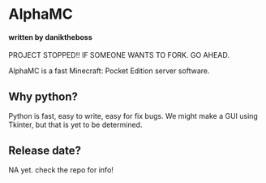 # AlphaMC
#### written by daniktheboss

PROJECT STOPPED!! IF SOMEONE WANTS TO FORK. GO AHEAD.

AlphaMC is a fast Minecraft: Pocket Edition server software.

## Why python?
Python is fast, easy to write, easy for fix bugs. We might make a GUI using Tkinter, but that is yet to be determined.

## Release date?
NA yet. check the repo for info!
